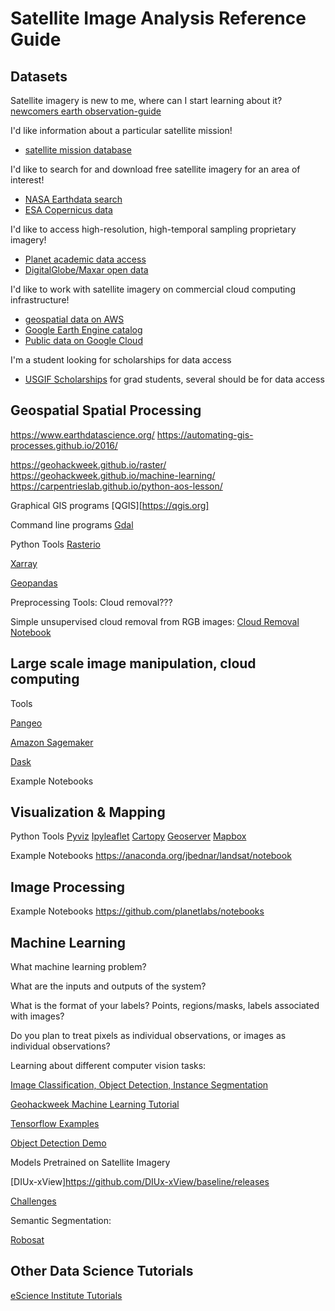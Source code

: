 Satellite Image Analysis Reference Guide
===

Datasets
---
Satellite imagery is new to me, where can I start learning about it?
[newcomers earth observation-guide](https://business.esa.int/newcomers-earth-observation-guide)

I'd like information about a particular satellite mission!
* [satellite mission database](https://directory.eoportal.org/web/eoportal/satellite-missions)

I'd like to search for and download free satellite imagery for an area of interest!
* [NASA Earthdata search](https://search.earthdata.nasa.gov/search)
* [ESA Copernicus data](https://scihub.copernicus.eu/)

I'd like to access high-resolution, high-temporal sampling proprietary imagery!
* [Planet academic data access](https://www.planet.com/markets/education-and-research/)
* [DigitalGlobe/Maxar open data](https://www.digitalglobe.com/ecosystem/open-data)

I'd like to work with satellite imagery on commercial cloud computing infrastructure!
* [geospatial data on AWS](https://registry.opendata.aws/?search=tags:gis,earth%20observation,events,mapping,meteorological,environmental,transportation)
* [Google Earth Engine catalog](https://developers.google.com/earth-engine/datasets/)
* [Public data on Google Cloud](https://cloud.google.com/public-datasets/)

I'm a student looking for scholarships for data access   
* [USGIF Scholarships](https://usgif.org/education/scholarships) for grad students, several should be for data access
    


Geospatial Spatial Processing
---
https://www.earthdatascience.org/
https://automating-gis-processes.github.io/2016/

https://geohackweek.github.io/raster/
https://geohackweek.github.io/machine-learning/
https://carpentrieslab.github.io/python-aos-lesson/

Graphical GIS programs
[QGIS][https://qgis.org]

Command line programs
[Gdal](https://github.com/OSGeo/gdal)

Python Tools
[Rasterio](https://github.com/mapbox/rasterio)

[Xarray](https://github.com/pydata/xarray)

[Geopandas](https://github.com/geopandas/geopandas)

Preprocessing Tools:
Cloud removal???

Simple unsupervised cloud removal from RGB images: 
[Cloud Removal Notebook](https://github.com/DDS-Lab/disaster-image-processing/blob/master/notebooks/cloud-removal/CloudRemoval.ipynb)





Large scale image manipulation, cloud computing
---
Tools

[Pangeo](https://github.com/pangeo-data)

[Amazon Sagemaker](https://aws.amazon.com/sagemaker/)

[Dask](https://dask.org/)

Example Notebooks

Visualization & Mapping
---
Python Tools
[Pyviz](https://github.com/pyviz/pyviz)
[Ipyleaflet](https://github.com/jupyter-widgets/ipyleaflet)
[Cartopy](https://github.com/SciTools/cartopy)
[Geoserver](http://geoserver.org/)
[Mapbox](https://docs.mapbox.com/help/how-mapbox-works/satellite-imagery/)

Example Notebooks
https://anaconda.org/jbednar/landsat/notebook


Image Processing
---

Example Notebooks
https://github.com/planetlabs/notebooks


Machine Learning
---
What machine learning problem?

What are the inputs and outputs of the system?

What is the format of your labels? Points, regions/masks, labels associated with images?

Do you plan to treat pixels as individual observations, or images as individual observations?

Learning about different computer vision tasks:

[Image Classification, Object Detection, Instance Segmentation](https://medium.com/datadriveninvestor/deep-learning-for-image-segmentation-d10d19131113)

[Geohackweek Machine Learning Tutorial](https://geohackweek.github.io/machine-learning/)

[Tensorflow Examples](https://github.com/aymericdamien/TensorFlow-Examples)

[Object Detection Demo](https://github.com/tensorflow/models/blob/master/research/object_detection/object_detection_tutorial.ipynb)

Models Pretrained on Satellite Imagery

[DIUx-xView]https://github.com/DIUx-xView/baseline/releases

[Challenges](http://deepglobe.org/challenge.html)

Semantic Segmentation:

[Robosat](https://github.com/mapbox/robosat)

Other Data Science Tutorials
---
[eScience Institute Tutorials](https://github.com/uwescience/eScience_tutorials)

